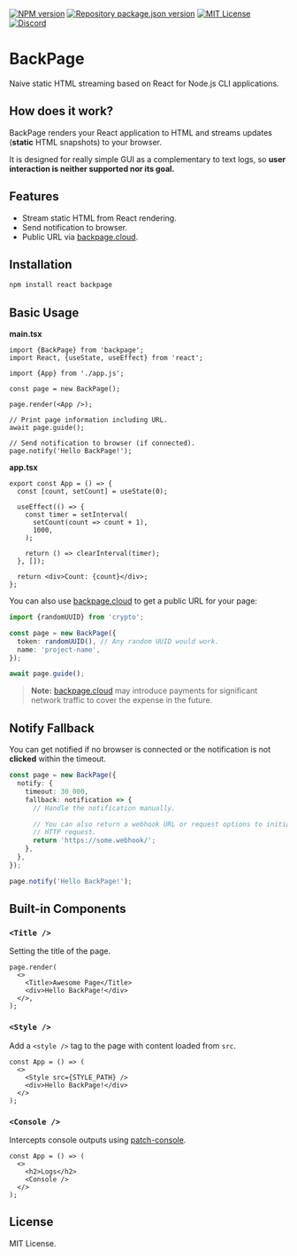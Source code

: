 [![NPM version](https://img.shields.io/npm/v/backpage?color=%23cb3837&style=flat-square)](https://www.npmjs.com/package/backpage)
[![Repository package.json version](https://img.shields.io/github/package-json/v/vilicvane/backpage?color=%230969da&label=repo&style=flat-square)](./package.json)
[![MIT License](https://img.shields.io/badge/license-MIT-999999?style=flat-square)](./LICENSE)
[![Discord](https://img.shields.io/badge/chat-discord-5662f6?style=flat-square)](https://discord.gg/wEVn2qcf8h)

# BackPage

Naive static HTML streaming based on React for Node.js CLI applications.

## How does it work?

BackPage renders your React application to HTML and streams updates (**static** HTML snapshots) to your browser.

It is designed for really simple GUI as a complementary to text logs, so **user interaction is neither supported nor its goal.**

## Features

- Stream static HTML from React rendering.
- Send notification to browser.
- Public URL via [backpage.cloud](https://backpage.cloud).

## Installation

```bash
npm install react backpage
```

## Basic Usage

**main.tsx**

```tsx
import {BackPage} from 'backpage';
import React, {useState, useEffect} from 'react';

import {App} from './app.js';

const page = new BackPage();

page.render(<App />);

// Print page information including URL.
await page.guide();

// Send notification to browser (if connected).
page.notify('Hello BackPage!');
```

**app.tsx**

```tsx
export const App = () => {
  const [count, setCount] = useState(0);

  useEffect(() => {
    const timer = setInterval(
      setCount(count => count + 1),
      1000,
    );

    return () => clearInterval(timer);
  }, []);

  return <div>Count: {count}</div>;
};
```

You can also use [backpage.cloud](https://backpage.cloud) to get a public URL for your page:

```ts
import {randomUUID} from 'crypto';

const page = new BackPage({
  token: randomUUID(), // Any random UUID would work.
  name: 'project-name',
});

await page.guide();
```

> **Note:** [backpage.cloud](https://backpage.cloud) may introduce payments for significant network traffic to cover the expense in the future.

## Notify Fallback

You can get notified if no browser is connected or the notification is not **clicked** within the timeout.

```ts
const page = new BackPage({
  notify: {
    timeout: 30_000,
    fallback: notification => {
      // Handle the notification manually.

      // You can also return a webhook URL or request options to initiate an
      // HTTP request.
      return 'https://some.webhook/';
    },
  },
});

page.notify('Hello BackPage!');
```

## Built-in Components

### `<Title />`

Setting the title of the page.

```tsx
page.render(
  <>
    <Title>Awesome Page</Title>
    <div>Hello BackPage!</div>
  </>,
);
```

### `<Style />`

Add a `<style />` tag to the page with content loaded from `src`.

```tsx
const App = () => (
  <>
    <Style src={STYLE_PATH} />
    <div>Hello BackPage!</div>
  </>
);
```

### `<Console />`

Intercepts console outputs using [patch-console](https://www.npmjs.com/package/patch-console).

```tsx
const App = () => (
  <>
    <h2>Logs</h2>
    <Console />
  </>
);
```

## License

MIT License.
